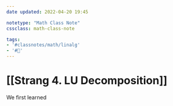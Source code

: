 ```yaml
---
date updated: 2022-04-20 19:45

notetype: "Math Class Note"
cssclass: math-class-note

tags: 
- '#classnotes/math/linalg'
- '#🚧'
---
```


# [[Strang 4. LU Decomposition]]

We first learned 